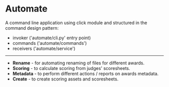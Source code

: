 # Automate

A command line application using click module and structured in the command design pattern:

- invoker ('automate/cli.py' entry point)
- commands ('automate/commands') 
- receivers ('automate/service')

---

- **Rename** - for automating renaming of files for different awards.
- **Scoring** - to calculate scoring from judges' scoresheets.
- **Metadata** - to perform different actions / reports on awards metadata.
- **Create** - to create scoring assets and scoresheets.